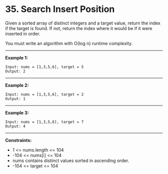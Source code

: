 # 35. Search Insert Position

Given a sorted array of distinct integers and a target value, return the index if the target is found. If not, return the index where it would be if it were inserted in order.

You must write an algorithm with O(log n) runtime complexity.

--- 

**Example 1:**

```
Input: nums = [1,3,5,6], target = 5
Output: 2
```

---

**Example 2:**

```
Input: nums = [1,3,5,6], target = 2
Output: 1
```

---

**Example 3:**

```
Input: nums = [1,3,5,6], target = 7
Output: 4
```

---

**Constraints:**

- 1 <= nums.length <= 104
- -104 <= nums[i] <= 104
- nums contains distinct values sorted in ascending order.
- -104 <= target <= 104